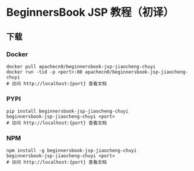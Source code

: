 # BeginnersBook JSP 教程（初译）

## 下载

### Docker

```
docker pull apachecn0/beginnersbook-jsp-jiaocheng-chuyi
docker run -tid -p <port>:80 apachecn0/beginnersbook-jsp-jiaocheng-chuyi
# 访问 http://localhost:{port} 查看文档
```

### PYPI

```
pip install beginnersbook-jsp-jiaocheng-chuyi
beginnersbook-jsp-jiaocheng-chuyi <port>
# 访问 http://localhost:{port} 查看文档
```

### NPM

```
npm install -g beginnersbook-jsp-jiaocheng-chuyi
beginnersbook-jsp-jiaocheng-chuyi <port>
# 访问 http://localhost:{port} 查看文档
```